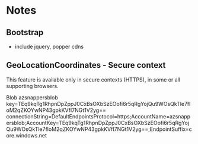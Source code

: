 # Notes

## Bootstrap

-   include jquery, popper cdns

## GeoLocationCoordinates - Secure context

This feature is available only in secure contexts (HTTPS), in some or all supporting browsers.

Blob
azsnappersblob
key=TEq9kqTg1RhpnDpZppJ0CxBsOXbSzEOofi6r5qRgYojQu9WOsQkTle7floM2qZKOYwNP43gpkKVfI7NGt1V2yg==
connectionString=DefaultEndpointsProtocol=https;AccountName=azsnappersblob;AccountKey=TEq9kqTg1RhpnDpZppJ0CxBsOXbSzEOofi6r5qRgYojQu9WOsQkTle7floM2qZKOYwNP43gpkKVfI7NGt1V2yg==;EndpointSuffix=core.windows.net
